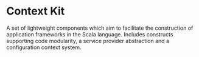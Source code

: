 # Context Kit
A set of lightweight components which aim to facilitate the construction of application frameworks in the Scala language.
Includes constructs supporting code modularity, a service provider abstraction and a configuration context system. 